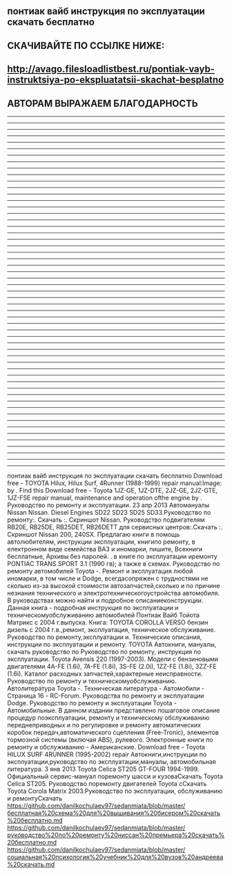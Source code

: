 понтиак вайб инструкция по эксплуатации скачать бесплатно
--------------------------------------------------
СКАЧИВАЙТЕ ПО ССЫЛКЕ НИЖЕ:
--------------------------------------------------
http://avago.filesloadlistbest.ru/pontiak-vayb-instruktsiya-po-ekspluatatsii-skachat-besplatno
--------------------------------------------------
АВТОРАМ ВЫРАЖАЕМ БЛАГОДАРНОСТЬ
--------------------------------------------------
--------------------------------------------------
--------------------------------------------------
--------------------------------------------------
--------------------------------------------------
--------------------------------------------------
--------------------------------------------------
--------------------------------------------------
--------------------------------------------------
--------------------------------------------------
--------------------------------------------------
--------------------------------------------------
--------------------------------------------------
--------------------------------------------------
--------------------------------------------------
--------------------------------------------------
--------------------------------------------------
--------------------------------------------------
--------------------------------------------------
--------------------------------------------------
--------------------------------------------------
--------------------------------------------------
--------------------------------------------------
--------------------------------------------------
--------------------------------------------------
--------------------------------------------------
--------------------------------------------------
--------------------------------------------------
--------------------------------------------------
--------------------------------------------------
--------------------------------------------------
--------------------------------------------------
--------------------------------------------------
--------------------------------------------------
--------------------------------------------------
--------------------------------------------------
--------------------------------------------------
--------------------------------------------------
--------------------------------------------------
--------------------------------------------------
--------------------------------------------------
--------------------------------------------------
--------------------------------------------------
--------------------------------------------------
--------------------------------------------------
--------------------------------------------------
--------------------------------------------------
--------------------------------------------------
--------------------------------------------------
--------------------------------------------------
--------------------------------------------------
--------------------------------------------------
--------------------------------------------------
--------------------------------------------------
--------------------------------------------------
--------------------------------------------------
понтиак вайб инструкция по эксплуатации скачать бесплатно Download free - TOYOTA Hilux, Hilux Surf, 4Runner (1988-1999) repair manual:Image: by . Find this  Download free - Toyota 1JZ-GE, 1JZ-DTE, 2JZ-GE, 2JZ-GTE, 1JZ-FSE repair manual, maintenance and operation ofthe engine by  . Руководство по ремонту и эксплуатации. 23 апр 2013  Автомануалы Nissan Nissan. Diesel Engines SD22 SD23 SD25 SD33.Руководство по ремонту:. Скачать :. Cкриншот Nissan. Руководство подвигателям RB20E, RB25DE, RB25DET, RB26DETT для сервисных центров:.Скачать :. Cкриншот Nissan 200, 240SX. Предлагаю книги в помощь автолюбителям, инструкции эксплуатации, книгипо ремонту, в електронном виде семейства ВАЗ и иномарки, пишите,  Всекниги бесплатные, Архивы без паролей. . в книге по эксплуатации иремонту PONTIAC TRANS SPORT 3.1 (1990 гв); а также в схемах. Руководство по ремонту автомобилей Toyota -. Ремонт и эксплуатация любой иномарки, в том числе и Dodge, всегдасопряжен с трудностями не сколько из-за высокой стоимости автозапчастей,сколько и по причине незнания технического и электротехническогоустройства автомобиля. В руководствах можно найти и подробное описаниеконструкции. Данная книга - подробная инструкция по эксплуатации и техническомуобслуживанию автомобилей Понтиак Вайб  Тойота Матрикс с 2004 г.выпуска. Книга: TOYOTA COROLLA VERSO бензин  дизель с 2004 г.в.,ремонт, эксплуатация, техническое обслуживание. Руководство по ремонту,эксплуатации и. Технические описания, инструкции по эксплуатации и ремонту. TOYOTA  Автокниги, мануалы, скачать руководство по
Руководство по ремонту, инструкция по эксплуатации. Toyota Avensis 220 (1997-2003). Модели с бензиновыми двигателями 4A-FE (1.6i), 7A-FE (1.8i), 3S-FE (2.0i), 1ZZ-FE (1.8i), 3ZZ-FE (1.6i). Каталог расходных запчастей,характерные неисправности. Руководство по ремонту и техническомуобслуживанию. Автолитература Toyota -. Техническая литература - Автомобили - Страница 16 - RC-Forum. Руководства по ремонту и эксплуатации Dodge. Руководство по ремонту и эксплуатации Toyota - Автомобильные. В данном издании представлено пошаговое описание процедур поэксплуатации, ремонту и техническому обслуживанию переднеприводных и по регулировке и ремонту автоматических коробок передач,автоматического сцепления (Free-Tronic), элементов тормозной системы (включая ABS), рулевого. Электронные книги по ремонту и обслуживанию - Американские. Download free - Toyota HILUX SURF 4RUNNER (1995-2002) repair
Автокниги,инструкции по эксплуатации,руководство по эксплуатации,мануалы, автомобильная литература. 3 янв 2013  Toyota Celica ST205 GT-FOUR 1994-1999. Официальный сервис-мануал поремонту шасси и кузоваСкачать Toyota Celica ST205. Руководство поремонту двигателей Toyota cСкачать Toyota Corola Matrix 2003.Руководство по эксплуатации, обслуживанию и ремонтуСкачать
https://github.com/danilkochulaev97/sedanmiata/blob/master/бесплатная%20схема%20для%20вышивания%20бисером%20скачать%20бесплатно.md
https://github.com/danilkochulaev97/sedanmiata/blob/master/руководство%20по%20ремонту%20ниссан%20премьера%20скачать%20бесплатно.md
https://github.com/danilkochulaev97/sedanmiata/blob/master/социальная%20психология%20учебник%20для%20вузов%20андреева%20скачать.md